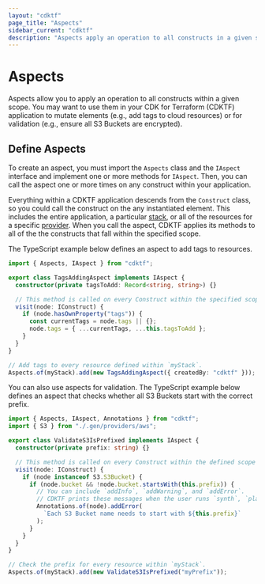 ```yaml
---
layout: "cdktf"
page_title: "Aspects"
sidebar_current: "cdktf"
description: "Aspects apply an operation to all constructs in a given scope. You can use them for mutation (e.g., add resource tags) and validation (e.g., check encryption)."
---
```


# Aspects

Aspects allow you to apply an operation to all constructs within a given scope. You may want to use them in your CDK for Terraform (CDKTF) application to mutate elements (e.g., add tags to cloud resources) or for validation (e.g., ensure all S3 Buckets are encrypted).

## Define Aspects

To create an aspect, you must import the `Aspects` class and the `IAspect` interface and implement one or more methods for `IAspect`. Then, you can call the aspect one or more times on any construct within your application.

Everything within a CDKTF application descends from the `Construct` class, so you could call the construct on the any instantiated element. This includes the entire application, a particular [stack](/docs/cdktf/concepts/stacks.html), or all of the resources for a specific [provider](/docs/cdktf/concepts/providers-and-resources.html). When you call the aspect, CDKTF applies its methods to all of the the constructs that fall within the specified scope.

The TypeScript example below defines an aspect to add tags to resources.

```ts
import { Aspects, IAspect } from "cdktf";

export class TagsAddingAspect implements IAspect {
  constructor(private tagsToAdd: Record<string, string>) {}

  // This method is called on every Construct within the specified scope (resources, data sources, etc.).
  visit(node: IConstruct) {
    if (node.hasOwnProperty("tags")) {
      const currentTags = node.tags || {};
      node.tags = { ...currentTags, ...this.tagsToAdd };
    }
  }
}

// Add tags to every resource defined within `myStack`.
Aspects.of(myStack).add(new TagsAddingAspect({ createdBy: "cdktf" }));
```

You can also use aspects for validation. The TypeScript example below defines an aspect that checks whether all S3 Buckets start with the correct prefix.

```ts
import { Aspects, IAspect, Annotations } from "cdktf";
import { S3 } from "./.gen/providers/aws";

export class ValidateS3IsPrefixed implements IAspect {
  constructor(private prefix: string) {}

  // This method is called on every Construct within the defined scope (resource, data sources, etc.).
  visit(node: IConstruct) {
    if (node instanceof S3.S3Bucket) {
      if (node.bucket && !node.bucket.startsWith(this.prefix)) {
        // You can include `addInfo`, `addWarning`, and `addError`.
        // CDKTF prints these messages when the user runs `synth`, `plan`, or `deploy`.
        Annotations.of(node).addError(
          `Each S3 Bucket name needs to start with ${this.prefix}`
        );
      }
    }
  }
}

// Check the prefix for every resource within `myStack`.
Aspects.of(myStack).add(new ValidateS3IsPrefixed("myPrefix"));
```
